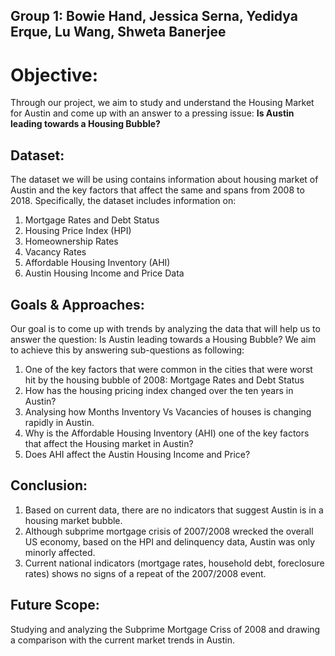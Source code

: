 ## Group 1: Bowie Hand, Jessica Serna, Yedidya Erque, Lu Wang, Shweta Banerjee

# Objective:

Through our project, we aim to study and understand the Housing Market for Austin and come up with an answer to a pressing issue: **Is Austin leading towards a Housing Bubble?**

## Dataset:
The dataset we will be using contains information about housing market of Austin and the key factors that affect the same and spans from 2008 to 2018. Specifically, the dataset includes information on:
1. Mortgage Rates and Debt Status
2. Housing Price Index (HPI)
3. Homeownership Rates
4. Vacancy Rates
5. Affordable Housing Inventory (AHI)
6. Austin Housing Income and Price Data

## Goals & Approaches:
Our goal is to come up with trends by analyzing the data that will help us to answer the question: Is Austin leading towards a Housing Bubble? We aim to achieve this by answering sub-questions as following:
1. One of the key factors that were common in the cities that were worst hit by the housing bubble of 2008:
   Mortgage Rates and Debt Status
2. How has the housing pricing index changed over the ten years in Austin?
3. Analysing how Months Inventory Vs Vacancies of houses is changing rapidly in Austin.
4. Why is the Affordable Housing Inventory (AHI) one of the key factors that affect the Housing market in Austin?
5. Does AHI affect the Austin Housing Income and Price?

## Conclusion:
1. Based on current data, there are no indicators that suggest Austin is in a housing market bubble.
2. Although subprime mortgage crisis of 2007/2008 wrecked the overall US economy, based on the HPI and delinquency data, Austin was only minorly affected.
3. Current national indicators (mortgage rates, household debt, foreclosure rates) shows no signs of a repeat of the 2007/2008 event.

## Future Scope:
Studying and analyzing the Subprime Mortgage Criss of 2008 and drawing a comparison with the current market trends in Austin.
